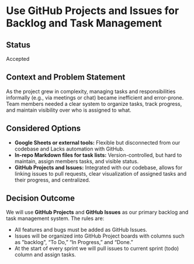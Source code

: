 # Use GitHub Projects and Issues for Backlog and Task Management

## Status
Accepted

## Context and Problem Statement
As the project grew in complexity, managing tasks and responsibilities informally (e.g., via meetings or chat) became inefficient and error-prone. Team members needed a clear system to organize tasks, track progress, and maintain visibility over who is assigned to what.

## Considered Options
- **Google Sheets or external tools:** Flexible but disconnected from our codebase and Lacks automation with GitHub.
- **In-repo Markdown files for task lists:** Version-controlled, but hard to maintain, assign members tasks, and visible status.
- **GitHub Projects and Issues:** Integrated with our codebase, allows for linking issues to pull requests, clear visualization of assigned tasks and their progress, and centralized.

## Decision Outcome
We will use **GitHub Projects** and **GitHub Issues** as our primary backlog and task management system. The rules are:
- All features and bugs must be added as GitHub Issues.
- Issues will be organized into GitHub Project boards with columns such as "backlog", “To Do,” “In Progress,” and “Done.”
- At the start of every sprint we will pull issues to current sprint (todo) column and assign tasks.

